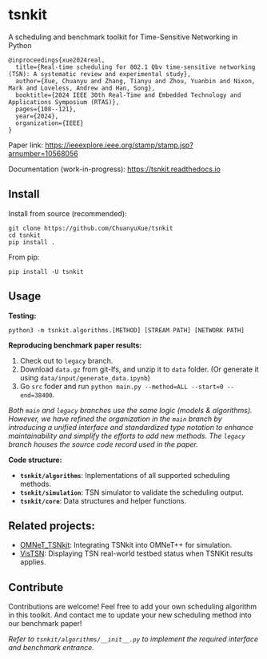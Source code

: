 # tsnkit

A scheduling and benchmark toolkit for Time-Sensitive Networking in Python

```
@inproceedings{xue2024real,
  title={Real-time scheduling for 802.1 Qbv time-sensitive networking (TSN): A systematic review and experimental study},
  author={Xue, Chuanyu and Zhang, Tianyu and Zhou, Yuanbin and Nixon, Mark and Loveless, Andrew and Han, Song},
  booktitle={2024 IEEE 30th Real-Time and Embedded Technology and Applications Symposium (RTAS)},
  pages={108--121},
  year={2024},
  organization={IEEE}
}
```
Paper link: https://ieeexplore.ieee.org/stamp/stamp.jsp?arnumber=10568056

Documentation (work-in-progress): https://tsnkit.readthedocs.io

## Install

Install from source (recommended):

```
git clone https://github.com/ChuanyuXue/tsnkit
cd tsnkit
pip install .
```
From pip:

```
pip install -U tsnkit
```



## Usage

**Testing:**

```
python3 -m tsnkit.algorithms.[METHOD] [STREAM PATH] [NETWORK PATH]
```
**Reproducing benchmark paper results:**

1. Check out to `legacy` branch.
2. Download `data.gz` from git-lfs, and unzip it to `data` folder. (Or generate it using `data/input/generate_data.ipynb`)
3. Go `src` foder and run `python main.py --method=ALL --start=0 --end=38400`.

*Both `main` and `legacy` branches use the same logic (models & algorithms). However, we have refined the organization in the `main` branch by introducing a unified interface and standardized type notation to enhance maintainability and simplify the efforts to add new methods. The `legacy` branch houses the source code record used in the paper.*

**Code structure:**


- **`tsnkit/algorithms`**: Inplementations of all supported scheduling methods.
- **`tsnkit/simulation`**: TSN simulator to validate the scheduling output.
- **`tsnkit/core`**: Data structures and helper functions.


## Related projects:

- [OMNeT_TSNkit](https://github.com/deepsea52418/OMNeT_TSNkit): Integrating TSNkit into OMNeT++ for simulation.
- [VisTSN](https://github.com/AmyangXYZ/VisTSN): Displaying TSN real-world testbed status when TSNKit results applies.

## Contribute

Contributions are welcome! Feel free to add your own scheduling algorithm in this toolkit. And contact me to update your new scheduling method into our benchmark paper!

*Refer to `tsnkit/algorithms/__init__.py` to implement the required interface and benchmark entrance.*

